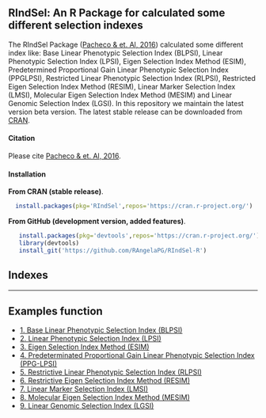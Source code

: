 ## RIndSel: An R Package for calculated some different selection indexes

The RIndSel Package ([Pacheco & et. Al, 2016](https://data.cimmyt.org/dataset.xhtml?persistentId=hdl:11529/10854)) calculated some different index like: Base Linear Phenotypic
Selection Index (BLPSI), Linear Phenotypic Selection Index (LPSI), Eigen Selection Index
Method (ESIM), Predetermined Proportional Gain Linear Phenotypic Selection Index (PPGLPSI),
Restricted Linear Phenotypic Selection Index (RLPSI), Restricted Eigen Selection
Index Method (RESIM), Linear Marker Selection Index (LMSI), Molecular Eigen Selection
Index Method (MESIM) and Linear Genomic Selection Index (LGSI). In this repository we maintain the latest
version beta version. The latest stable release can be downloaded from [CRAN](https://cran.r-project.org/web/packages/BGLR/index.html).


#### Citation

Please cite [Pacheco & et. Al, 2016](https://data.cimmyt.org/dataset.xhtml?persistentId=hdl:11529/10854).


#### Installation

**From CRAN (stable release)**.

```R
  install.packages(pkg='RIndSel',repos='https://cran.r-project.org/')
```

**From GitHub (development version, added features)**.


```R
   install.packages(pkg='devtools',repos='https://cran.r-project.org/')  #1# install devtools
   library(devtools)                                                     #2# load the library
   install_git('https://github.com/RAngelaPG/RIndSel-R')                 #3# install BGLR from GitHub
```
## Indexes
----------------------------------------------------------------

**Examples function**
----------------------------------------------------------------

  - [1. Base Linear Phenotypic Selection Index (BLPSI)](https://github.com/RAngelaPG/RIndSel-R/blob/master/inst/md/BLPSI.md)
  - [2. Linear Phenotypic Selection Index (LPSI)](https://github.com/RAngelaPG/RIndSel-R/blob/master/inst/md/LPSI.md)
  - [3. Eigen Selection Index Method (ESIM)](https://github.com/RAngelaPG/RIndSel-R/blob/master/inst/md/ESIM.md)
  - [4. Predeterminated Proportional Gain Linear Phenotypic Selection Index (PPG-LPSI)](https://github.com/RAngelaPG/RIndSel-R/blob/master/inst/md/PPG-LPSI.md)
  - [5. Restrictive Linear Phenotypic Selection Index (RLPSI)](https://github.com/RAngelaPG/RIndSel-R/blob/master/inst/md/RLPSI.md)
  - [6. Restrictive Eigen Selection Index Method (RESIM)](https://github.com/RAngelaPG/RIndSel-R/blob/master/inst/md/RESIM.md)
  - [7. Linear Marker Selection Index (LMSI)](https://github.com/RAngelaPG/RIndSel-R/blob/master/inst/md/LMSI.md)
  - [8. Molecular Eigen Selection Index Method (MESIM)](https://github.com/RAngelaPG/RIndSel-R/blob/master/inst/md/MESIM.md)
  - [9. Linear Genomic Selection Index (LGSI)](https://github.com/RAngelaPG/RIndSel-R/blob/master/inst/md/LGSI.md)
